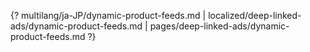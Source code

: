 {? multilang/ja-JP/dynamic-product-feeds.md | localized/deep-linked-ads/dynamic-product-feeds.md | pages/deep-linked-ads/dynamic-product-feeds.md ?}
